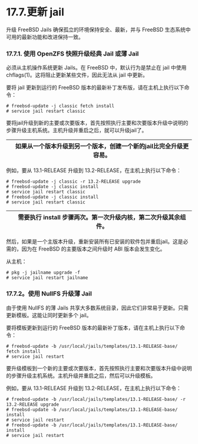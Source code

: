 # 17.7.更新 jail

升级 FreeBSD Jails 确保孤立的环境保持安全、最新，并与 FreeBSD 生态系统中可用的最新功能和改进保持一致。

### 17.7.1. 使用 OpenZFS 快照升级经典 Jail 或薄 Jail

必须从主机操作系统更新 Jails。在 FreeBSD 中，默认行为是禁止在 jail 中使用 chflags(1)。这将阻止更新某些文件，因此无法从 jail 中更新。

要将 jail 更新到运行的 FreeBSD 版本的最新补丁发布版，请在主机上执行以下命令：

```
# freebsd-update -j classic fetch install
# service jail restart classic
```

要将jail升级到新的主要或次要版本，首先按照执行主要和次要版本升级中说明的步骤升级主机系统。主机升级并重启之后，就可以升级jail了。

|  | 如果从一个版本升级到另一个版本，创建一个新的jail比完全升级更容易。|
| -- | -------------------------------------------------------------------- |

例如，要从 13.1-RELEASE 升级到 13.2-RELEASE，在主机上执行以下命令：

```
# freebsd-update -j classic -r 13.2-RELEASE upgrade
# freebsd-update -j classic install
# service jail restart classic
# freebsd-update -j classic install
# service jail restart classic
```

|  | 需要执行 install 步骤两次。第一次升级内核，第二次升级其余组件。|
| -- | ----------------------------------------------------------------- |

然后，如果是一个主版本升级，重新安装所有已安装的软件包并重启jail。这是必需的，因为在 FreeBSD 的主要版本之间升级时 ABI 版本会发生变化。

 从主机：

```
# pkg -j jailname upgrade -f
# service jail restart jailname
```

### 17.7.2。使用 NullFS 升级薄 Jail

由于使用 NullFS 的薄 Jails 共享大多数系统目录，因此它们非常易于更新。只需更新模板。这能让同时更新多个 jail。

要将模板更新到运行的 FreeBSD 版本的最新补丁版本，请在主机上执行以下命令：

```
# freebsd-update -b /usr/local/jails/templates/13.1-RELEASE-base/ fetch install
# service jail restart
```

要升级模板到一个新的主要或次要版本，首先按照执行主要和次要版本升级中说明的步骤升级主机系统。主机升级并重启之后，然后可以升级模板。

例如，要从 13.1-RELEASE 升级到 13.2-RELEASE，在主机上执行以下命令：

```
# freebsd-update -b /usr/local/jails/templates/13.1-RELEASE-base/ -r 13.2-RELEASE upgrade
# freebsd-update -b /usr/local/jails/templates/13.1-RELEASE-base/ install
# service jail restart
# freebsd-update -b /usr/local/jails/templates/13.1-RELEASE-base/ install
# service jail restart
```
